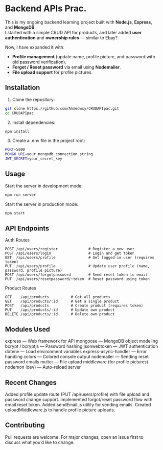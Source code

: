 # Backend APIs Prac.

This is my ongoing backend learning project built with **Node.js**, **Express**, and **MongoDB**.  
I started with a simple CRUD API for products, and later added **user authentication** and **ownership rules** — similar to Ebay?.

Now, I have expanded it with:
- **Profile management** (update name, profile picture, and password with old password verification).  
- **Forgot / Reset password** via email using **Nodemailer**.  
- **File upload support** for profile pictures.

## Installation

1. Clone the repository:
```bash
git clone https://github.com/Ahmedwxy/CRUDAPIpac.git
cd CRUDAPIpac
```
2. Install dependencies:
```bash
npm install
```

3. Create a .env file in the project root:
```bash
PORT=5000
MONGO_URI=your_mongodb_connection_string
JWT_SECRET=your_secret_key
```

## Usage
Start the server in development mode:
```bash
npm run server
```
Start the server in production mode:
```bash
npm start
```

## API Endpoints
Auth Routes
```http
POST /api/users/register              # Register a new user
POST /api/users/login                 # Login and get token
GET  /api/users/profile               # Get logged-in user (requires token)
PUT  /api/users/profile               # Update user profile (name, password, profile picture)
POST /api/users/forgotpassword        # Send reset token to email
PUT  /api/users/resetpassword/:token  # Reset password using token
```

Product Routes
```http
GET    /api/products          # Get all products
GET    /api/products/:id      # Get a single product
POST   /api/products          # Create product (requires token)
PUT    /api/products/:id      # Update own product
DELETE /api/products/:id      # Delete own product
```

## Modules Used
express — Web framework for API
mongoose — MongoDB object modeling
bcrypt / bcryptjs — Password hashing
jsonwebtoken — JWT authentication
dotenv — Load environment variables
express-async-handler — Error handling
colors — Colored console output
nodemailer — Sending reset password emails
multer — File upload middleware (for profile pictures)
nodemon (dev) — Auto-reload server

## Recent Changes
Added profile update route (PUT /api/users/profile) with file upload and password change support.
Implemented forgot/reset password flow with email reset token.
Added sendEmail.js utility for sending emails.
Created uploadMiddleware.js to handle profile picture uploads.

## Contributing
Pull requests are welcome. For major changes, open an issue first to discuss what you’d like to change.

